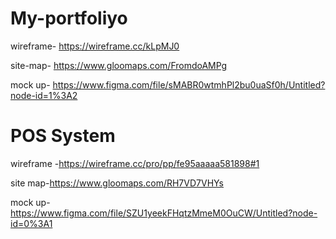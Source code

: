 # My-portfoliyo
wireframe- https://wireframe.cc/kLpMJ0



site-map- https://www.gloomaps.com/FromdoAMPg



mock up- https://www.figma.com/file/sMABR0wtmhPl2bu0uaSf0h/Untitled?node-id=1%3A2


# POS System


wireframe -https://wireframe.cc/pro/pp/fe95aaaaa581898#1





site map-https://www.gloomaps.com/RH7VD7VHYs


mock up-https://www.figma.com/file/SZU1yeekFHqtzMmeM0OuCW/Untitled?node-id=0%3A1
